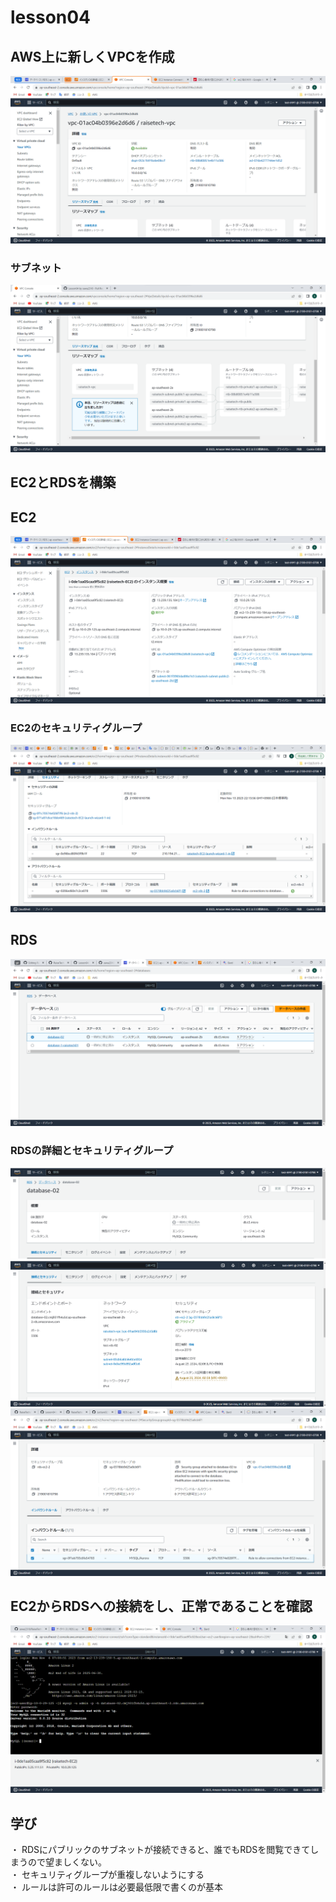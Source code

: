 # lesson04

## AWS上に新しくVPCを作成
![newVPC](img/img-lecture04/lesson04-vpc.png)

### サブネット
![VPCsubnet](img/img-lecture04/lesson04-vpc-subnet.png)

## EC2とRDSを構築

## EC2
![newEC2](img/img-lecture04/lesson04-ec2.png)

### EC2のセキュリティグループ
![EC2-security](img/img-lecture04/lesson04-ec2-security.png)

## RDS
![newRDS](img/img-lecture04/lesson04-newRDS.png)
### RDSの詳細とセキュリティグループ
![RDS-detail-01](img/img-lecture04/lesson04-rds-detail01.png)
![RDS-detail-02](img/img-lecture04/lesson04-rds-detail02.png)
![RDS-security](img/img-lecture04/lesson04-rds-security.png)

## EC2からRDSへの接続をし、正常であることを確認
![EC2 connect to RDS](img/img-lecture04/lesson04-ec2-rds-connect.png)

## 学び
・ RDSにパブリックのサブネットが接続できると、誰でもRDSを閲覧できてしまうので望ましくない。
<br>・ セキュリティグループが重複しないようにする
<br>・ ルールは許可のルールは必要最低限で書くのが基本
